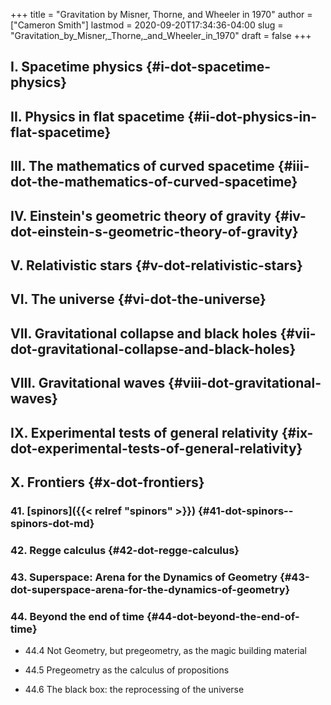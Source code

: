 +++
title = "Gravitation by Misner, Thorne, and Wheeler in 1970"
author = ["Cameron Smith"]
lastmod = 2020-09-20T17:34:36-04:00
slug = "Gravitation_by_Misner,_Thorne,_and_Wheeler_in_1970"
draft = false
+++

## I. Spacetime physics {#i-dot-spacetime-physics}


## II. Physics in flat spacetime {#ii-dot-physics-in-flat-spacetime}


## III. The mathematics of curved spacetime {#iii-dot-the-mathematics-of-curved-spacetime}


## IV. Einstein's geometric theory of gravity {#iv-dot-einstein-s-geometric-theory-of-gravity}


## V. Relativistic stars {#v-dot-relativistic-stars}


## VI. The universe {#vi-dot-the-universe}


## VII. Gravitational collapse and black holes {#vii-dot-gravitational-collapse-and-black-holes}


## VIII. Gravitational waves {#viii-dot-gravitational-waves}


## IX. Experimental tests of general relativity {#ix-dot-experimental-tests-of-general-relativity}


## X. Frontiers {#x-dot-frontiers}


### 41. [spinors]({{< relref "spinors" >}}) {#41-dot-spinors--spinors-dot-md}


### 42. Regge calculus {#42-dot-regge-calculus}


### 43. Superspace: Arena for the Dynamics of Geometry {#43-dot-superspace-arena-for-the-dynamics-of-geometry}


### 44. Beyond the end of time {#44-dot-beyond-the-end-of-time}

<!--list-separator-->

-  44.4 Not Geometry, but pregeometry, as the magic building material

<!--list-separator-->

-  44.5 Pregeometry as the calculus of propositions

<!--list-separator-->

-  44.6 The black box: the reprocessing of the universe
